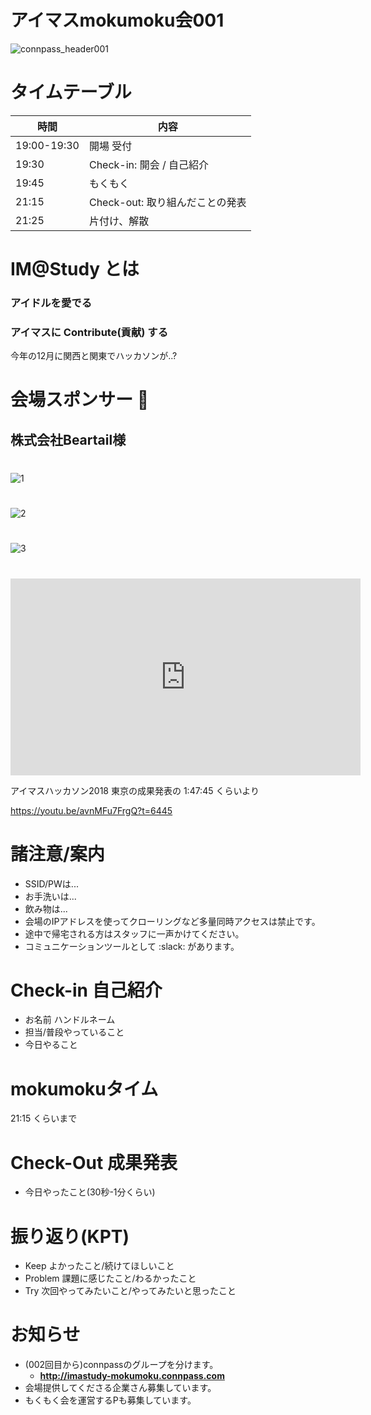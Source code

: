 # アイマスmokumoku会001

![connpass_header001](https://connpass-tokyo.s3.amazonaws.com/thumbs/65/ac/65ace0523c290b1e1dbb1aaeec91e0ca.png)

# タイムテーブル

| 時間          | 内容                    |
| ----------- | --------------------- |
| 19:00-19:30 | 開場 受付                 |
| 19:30       | Check-in: 開会 / 自己紹介   |
| 19:45       | もくもく                  |
| 21:15       | Check-out: 取り組んだことの発表 |
| 21:25       | 片付け、解散                |

# IM@Study とは

### アイドルを愛でる
### アイマスに Contribute(貢献) する

今年の12月に関西と関東でハッカソンが..?

# 会場スポンサー :clap:

## 株式会社Beartail様

#

![1](https://user-images.githubusercontent.com/8080435/61845941-26e59c00-aee0-11e9-841d-07896f99ddc3.png)

#

![2](https://user-images.githubusercontent.com/8080435/61845939-26e59c00-aee0-11e9-94b1-4d7691362344.png)

#

![3](https://user-images.githubusercontent.com/8080435/61845938-26e59c00-aee0-11e9-84ac-d958e7c91484.png)

#

<iframe width="560" height="315" src="https://www.youtube.com/embed/avnMFu7FrgQ?start=6465" frameborder="0" allow="accelerometer; autoplay; encrypted-media; gyroscope; picture-in-picture" allowfullscreen></iframe>

アイマスハッカソン2018 東京の成果発表の 1:47:45 くらいより

https://youtu.be/avnMFu7FrgQ?t=6445

# 諸注意/案内

- SSID/PWは...
- お手洗いは...
- 飲み物は...
- 会場のIPアドレスを使ってクローリングなど多量同時アクセスは禁止です。
- 途中で帰宅される方はスタッフに一声かけてください。
- コミュニケーションツールとして :slack: があります。

# Check-in 自己紹介

- お名前 ハンドルネーム
- 担当/普段やっていること
- 今日やること

# mokumokuタイム

21:15 くらいまで

# Check-Out 成果発表

- 今日やったこと(30秒-1分くらい)

# 振り返り(KPT)

- Keep よかったこと/続けてほしいこと
- Problem 課題に感じたこと/わるかったこと
- Try 次回やってみたいこと/やってみたいと思ったこと

# お知らせ

- (002回目から)connpassのグループを分けます。
  - **http://imastudy-mokumoku.connpass.com**
- 会場提供してくださる企業さん募集しています。
- もくもく会を運営するPも募集しています。

